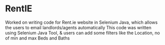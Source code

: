 # RentIE

Worked on writing code for Rent.ie website in Selenium Java, which allows the users to email landlords/agents automatically This code was written using Selenium Java Tool, & users can add some filters like the Location, no of min and max Beds and Baths
